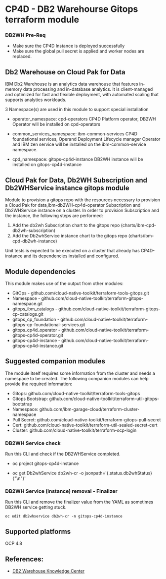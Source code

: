 # CP4D - DB2 Warehourse Gitops terraform module

### DB2WH Pre-Req

- Make sure the CP4D Instance is deployed successfully
- Make sure the global pull secret is applied and worker nodes are replaced.

## Db2 Warehouse on Cloud Pak for Data

IBM Db2 Warehouse is an analytics data warehouse that features in-memory data processing and in-database analytics. It is client-managed and optimized for fast and flexible deployment, with automated scaling that supports analytics workloads. 

3 Namespace(s) are used in this module to support special installation

- operator_namespace: cpd-operators
  CP4D Platform operator, DB2WH Operator will be installed on cpd-operators

- common_services_namespace: ibm-common-services
   CP4D foundational services, Operand Deployment Lifecycle manager Operator and IBM zen service will be installed on the ibm-common-service namespace. 

- cpd_namespace: gitops-cp4d-instance
  DB2WH instance will be installed on gitops-cp4d-instance

## Cloud Pak for Data, Db2WH Subscription and Db2WHService instance gitops module

Module to provision a gitops repo with the resources necessary to provision a Cloud Pak for data,ibm-db2WH-cp4d-operator Subscription and Db2WHService instance on a cluster. In order to provision Subscription and the instance, the following steps are performed:

1. Add the db2wh Subscription chart to the gitops repo (charts/ibm-cpd-db2wh-subscription)
2. Add the Db2whService instance chart to the gitops repo (charts/ibm-cpd-db2wh-instance)

Unit tests is expected to be executed on a cluster that already has CP4D-instance and its dependencies installed and configured.
  
## Module dependencies

This module makes use of the output from other modules:

- GitOps - github.com/cloud-native-toolkit/terraform-tools-gitops.git
- Namespace - github.com/cloud-native-toolkit/terraform-gitops-namespace.git
- gitops_ibm_catalogs - github.com/cloud-native-toolkit/terraform-gitops-cp-catalogs.git
- gitops_cp_foundation - github.com/cloud-native-toolkit/terraform-gitops-cp-foundational-services.git
- gitops_cp4d_operator - github.com/cloud-native-toolkit/terraform-gitops-cp4d-operator.git
- gitops-cp4d-instance - github.com/cloud-native-toolkit/terraform-gitops-cp4d-instance.git

## Suggested companion modules

The module itself requires some information from the cluster and needs a namespace to be created. The following companion modules can help provide the required information:

- Gitops: github.com/cloud-native-toolkit/terraform-tools-gitops
- Gitops Bootstrap: github.com/cloud-native-toolkit/terraform-util-gitops-bootstrap
- Namespace: github.com/ibm-garage-cloud/terraform-cluster-namespace
- Pull Secret: github.com/cloud-native-toolkit/terraform-gitops-pull-secret
- Cert: github.com/cloud-native-toolkit/terraform-util-sealed-secret-cert
- Cluster: github.com/cloud-native-toolkit/terraform-ocp-login

### DB2WH Service check

Run this CLI and check if the DB2WHService completed.

- oc project gitops-cp4d-instance

- oc get Db2whService db2wh-cr -o jsonpath='{.status.db2whStatus} {"\n"}'

### DB2WH Service (instance) removal - Finalizer

Run this CLI and remove the finalizer value from the YAML as sometimes DB2WH service getting stuck.

```oc edit db2whservice db2wh-cr -n gitops-cp4d-instance```

## Supported platforms

OCP 4.8

## References:

- [DB2 Warehouse Knowledge Center](https://www.ibm.com/docs/en/cloud-paks/cp-data/4.0?topic=services-db2-warehouse)